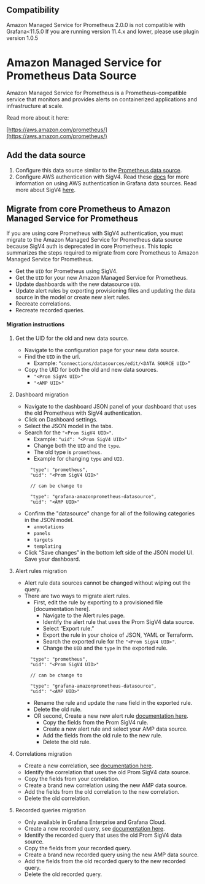## Compatibility

Amazon Managed Service for Prometheus 2.0.0 is not compatible with Grafana<11.5.0 If you are running version 11.4.x and lower, please use plugin version 1.0.5

# Amazon Managed Service for Prometheus Data Source

Amazon Managed Service for Prometheus is a Prometheus-compatible service that monitors and provides alerts on containerized applications and infrastructure at scale.

Read more about it here:

[https://aws.amazon.com/prometheus/](https://aws.amazon.com/prometheus/)

## Add the data source

1. Configure this data source similar to the [Prometheus data source](https://grafana.com/docs/grafana/latest/datasources/prometheus/configure-prometheus-data-source/).
1. Configure AWS authentication with SigV4. Read these [docs](https://grafana.com/docs/grafana/latest/datasources/aws-cloudwatch/aws-authentication/) for more information on using AWS authentication in Grafana data sources. Read more about SigV4 [here](https://docs.aws.amazon.com/AmazonS3/latest/API/sig-v4-authenticating-requests.html).

## Migrate from core Prometheus to Amazon Managed Service for Prometheus

If you are using core Prometheus with SigV4 authentication, you must migrate to the Amazon Managed Service for Prometheus data source because SigV4 auth is deprecated in core Prometheus. This topic summarizes the steps required to migrate from core Prometheus to Amazon Managed Service for Prometheus.

- Get the `UID` for Prometheus using SigV4.
- Get the `UID` for your new Amazon Managed Service for Prometheus.
- Update dashboards with the new datasource `UID`.
- Update alert rules by exporting provisioning files and updating the data source in the model or create new alert rules.
- Recreate correlations.
- Recreate recorded queries.

#### Migration instructions

1. Get the UID for the old and new data source.
    - Navigate to the configuration page for your new data source.
    - Find the `UID` in the url.
      - Example: `“connections/datasources/edit/<DATA SOURCE UID>”`
    - Copy the UID for both the old and new data sources.
      - `"<Prom SigV4 UID>"`
      - `"<AMP UID>"`

2. Dashboard migration
    - Navigate to the dashboard JSON panel of your dashboard that uses the old Prometheus with SigV4 authentication.
    - Click on Dashboard settings.
    - Select the JSON model in the tabs.
    - Search for the `"<Prom SigV4 UID>"`.
      - Example: `"uid": "<Prom SigV4 UID>"`
      - Change both the `UID` and the `type`.
      - The old type is `prometheus`.
      - Example for changing `type` and `UID`.
      ```
        "type": "prometheus",
        "uid": "<Prom SigV4 UID>"

        // can be change to

        "type": "grafana-amazonprometheus-datasource",
        "uid": "<AMP UID>"
      ```
    - Confirm the "datasource" change for all of the following categories in the JSON model.
      - `annotations`
      - `panels`
      - `targets`
      - `templating`
    - Click “Save changes” in the bottom left side of the JSON model UI.
  Save your dashboard.

2. Alert rules migration
    - Alert rule data sources cannot be changed without wiping out the query.
    - There are two ways to migrate alert rules.
      - First, edit the rule by exporting to a provisioned file [documentation here].
        - Navigate to the Alert rules page.
        - Identify the alert rule that uses the Prom SigV4 data source.
        - Select “Export rule.”
        - Export the rule in your choice of JSON, YAML or Terraform.
        - Search the exported rule for the `"<Prom SigV4 UID>"`.
        - Change the `UID` and the `type` in the exported rule.
      ```
        "type": "prometheus",
        "uid": "<Prom SigV4 UID>"

        // can be change to

        "type": "grafana-amazonprometheus-datasource",
        "uid": "<AMP UID>"
      ```
        - Rename the rule and update the `name` field in the exported rule.
        - Delete the old rule.
      - OR second, Create a new new alert rule [documentation here](https://grafana.com/tutorials/alerting-get-started/).
        - Copy the fields from the Prom SigV4 rule.
        - Create a new alert rule and select your AMP data source.
        - Add the fields from the old rule to the new rule.
        - Delete the old rule.

3. Correlations migration
    - Create a new correlation, see [documentation here](https://grafana.com/docs/grafana/latest/administration/correlations/create-a-new-correlation/).
    - Identify the correlation that uses the old Prom SigV4 data source.
    - Copy the fields from your correlation.
    - Create a brand new correlation using the new AMP data source.
    - Add the fields from the old correlation to the new correlation.
    - Delete the old correlation.

4. Recorded queries migration
    - Only available in Grafana Enterprise and Grafana Cloud.
    - Create a new recorded query, see [documentation here](https://grafana.com/docs/grafana/latest/administration/correlations/create-a-new-correlation/).
    - Identify the recorded query that uses the old Prom SigV4 data source.
    - Copy the fields from your recorded query.
    - Create a brand new recorded query using the new AMP data source.
    - Add the fields from the old recorded query to the new recorded query.
    - Delete the old recorded query.
